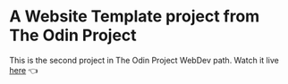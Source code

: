 # A Website Template project from The Odin Project
This is the second project in The Odin Project WebDev path.
Watch it live [here](https://eme-rod.github.io/website-template/) :point_left:
